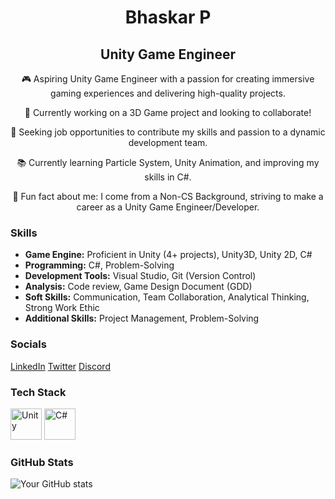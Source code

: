 <div align="center">

# Bhaskar P

## Unity Game Engineer

🎮 Aspiring Unity Game Engineer with a passion for creating immersive gaming experiences and delivering high-quality projects.

🚀 Currently working on a 3D Game project and looking to collaborate!

💼 Seeking job opportunities to contribute my skills and passion to a dynamic development team.

📚 Currently learning Particle System, Unity Animation, and improving my skills in C#.

🎉 Fun fact about me: I come from a Non-CS Background, striving to make a career as a Unity Game Engineer/Developer.

</div>

### Skills

- **Game Engine:** Proficient in Unity (4+ projects), Unity3D, Unity 2D, C#
- **Programming:** C#, Problem-Solving
- **Development Tools:** Visual Studio, Git (Version Control)
- **Analysis:** Code review, Game Design Document (GDD)
- **Soft Skills:** Communication, Team Collaboration, Analytical Thinking, Strong Work Ethic
- **Additional Skills:** Project Management, Problem-Solving



### Socials

[LinkedIn](https://www.linkedin.com/in/bhaskar-p-b99745209/)
[Twitter](https://twitter.com/OnePieceTechie)
[Discord](https://discordapp.com/users/315353573477318658)



### Tech Stack

<img src="https://img.icons8.com/ios/50/000000/unity.png" alt="Unity" width="50" height="50">
<img src="https://img.icons8.com/color/48/000000/c-sharp-logo-2.png" alt="C#" width="50" height="50">



### GitHub Stats

![Your GitHub stats](https://github-readme-stats.vercel.app/api?username=TypicalTechie2&show_icons=true)
